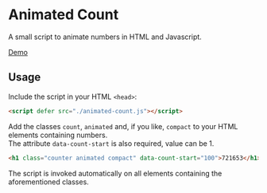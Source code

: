 # Animated Count

A small script to animate numbers in HTML and Javascript.

[Demo](https://oelna.github.io/animated-count/)

## Usage

Include the script in your HTML `<head>`:

```html
<script defer src="./animated-count.js"></script>
```

Add the classes `count`, `animated` and, if you like, `compact` to your HTML elements containing numbers.  
The attribute `data-count-start` is also required, value can be 1.

```html
<h1 class="counter animated compact" data-count-start="100">721653</h1>
```

The script is invoked automatically on all elements containing the aforementioned classes.
